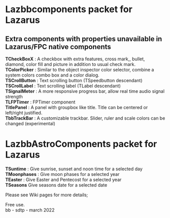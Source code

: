 # Lazbbcomponents packet for Lazarus

## Extra components with properties unavailable in Lazarus/FPC native components

__TCheckBoxX__ : A checkbox with extra features, cross mark,, bullet, diamond, color fill and picture in addition to usual check mark.<br>
__TColorPicker__ : Similar to the object inspector color selector, combine a system colors combo box and a color dialog.<br>
__TSCrollButton__ : Text scrolling button (TSpeedbutton descendant)<br>
__TSCrollLabel__ : Text scrolling label (TLabel descendant)<br>
__TSignalMeter__ : A more responsive progress bar, allow real time audio signal strength<br>
__TLFPTimer__ : FPTimer component<br> 
__TitlePanel__ : A panel with groupbox like title. Title can be centered or left/right justified.<br>
__TbbTrackBar__ : A customizable trackbar. Slider, ruler and scale colors can be changed (experimental)

# LazbbAstroComponents packet for Lazarus

__TSuntime__ : Give sunrise, sunset and noon time for a selected day<br>
__TMoonphases__ : Give moon phases for a selected year<br>
__TEaster__ : Give Easter and Pentecost for a selected year<br>
__TSeasons__ Give seasons date for a selected date

Please see Wiki pages for more details;

Free use.<br>
bb - sdtp - march 2022

